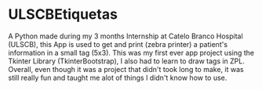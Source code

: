 # ULSCBEtiquetas
A Python made during my 3 months Internship at Catelo Branco Hospital (ULSCB), this App is used to get and print (zebra printer) a patient's information in a small tag (5x3).
This was my first ever app project using the Tkinter Library (TkinterBootstrap), I also had to learn to draw tags in ZPL.
Overall, even though it was a project that didn't took long to make, it was still really fun and taught me alot of things I didn't know how to use.
